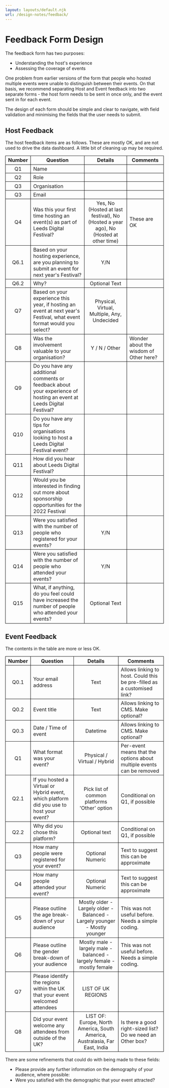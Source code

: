 ```yaml
---
layout: layouts/default.njk
url: /design-notes/feedback/
---
```

<style>
  p, ul, table {
    margin-top: 1em;
    margin-bottom: 1em;
  }
  ul {
    list-style: disc;
    padding-left: 2rem;
  }
  td, th {
    padding: 0.2rem 0.5rem;
    border: 1px solid black;
  }
</style>

# Feedback Form Design

The feedback form has two purposes:

* Understanding the host's experience
* Assessing the coverage of events

One problem from earlier versions of the form that people who hosted multiple events were
unable to distinguish between their events. On that basis, we recommend separating Host
and Event feedback into two separate forms - the host form needs to be sent in once only,
and the event sent in for each event.

The design of each form should be simple and clear to navigate, with field validation and
minimising the fields that the user needs to submit.

## Host Feedback

The host feedback items are as follows. These are mostly OK, and are not used to drive the
data dashboard. A little bit of cleaning up may be required.

| Number | Question | Details | Comments |
|:------:|----------|:-------:|----------|
| Q1 | Name | | |
| Q2 | Role | | |
| Q3 | Organisation | | |
| Q3 | Email | | |
| Q4 | Was this your first time hosting an event(s) as part of Leeds Digital Festival? | Yes, No (Hosted at last festival), No (Hosted a year ago), No (Hosted at other time) | These are OK |
| Q6.1 | Based on your hosting experience, are you planning to submit an event for next year's Festival? | Y/N |  |
| Q6.2 | Why? | Optional Text | |
| Q7 | Based on your experience this year, if hosting an event at next year's Festival, what event format would you select? | Physical, Virtual, Multiple, Any, Undecided | |
| Q8 | Was the involvement valuable to your organisation? | Y / N / Other | Wonder about the wisdom of Other here? |
| Q9 | Do you have any additional comments or feedback about your experience of hosting an event at Leeds Digital Festival? | | |
| Q10 | Do you have any tips for organisations looking to host a Leeds Digital Festival event? | | |
| Q11 | How did you hear about Leeds Digital Festival? | | |
| Q12 | Would you be interested in finding out more about sponsorship opportunities for the 2022 Festival | | |
| Q13 | Were you satisfied with the number of people who registered for your events? | Y/N | |
| Q14 | Were you satisfied with the number of people who attended your events? | Y/N | |
| Q15 | What, if anything, do you feel could have increased the number of people who attended your events? | Optional Text | |

## Event Feedback

The contents in the table are more or less OK.

| Number | Question | Details | Comments |
|:------:|----------|:-------:|----------|
| Q0.1 | Your email address | Text | Allows linking to host. Could this be pre-filled as a customised link? |
| Q0.2 | Event title | Text | Allows linking to CMS. Make optional? |
| Q0.3 | Date / Time of event | Datetime | Allows linking to CMS. Make optional? |
| Q1 | What format was your event? | Physical / Virtual / Hybrid | Per-event means that the options about multiple events can be removed |
| Q2.1 | If you hosted a Virtual or Hybrid event, which platform did you use to host your event? | Pick list of common platforms 'Other' option | Conditional on Q1, if possible |
| Q2.2 | Why did you chose this platform? | Optional text | Conditional on Q1, if possible |
| Q3 | How many people were registered for your event? | Optional Numeric | Text to suggest this can be approximate |
| Q4 | How many people attended your event? | Optional Numeric | Text to suggest this can be approximate |
| Q5 | Please outline the age break-down of your audience | Mostly older - Largely older - Balanced - Largely younger - Mostly younger | This was not useful before. Needs a simple coding. |
| Q6 | Please outline the gender break-down of your audience | Mostly male - largely male - balanced - largely female - mostly female | This was not useful before. Needs a simple coding. |
| Q7 | Please identify the regions within the UK that your event welcomed attendees | LIST OF UK REGIONS | |
| Q8 | Did your event welcome any attendees from outside of the UK? | LIST OF: Europe, North America, South America, Australasia, Far East, India | Is there a good right-sized list? Do we need an Other box? |


There are some refinements that could do with being made to these fields:

* Please provide any further information on the demography of your audience, where possible:
* Were you satisfied with the demographic that your event attracted? 